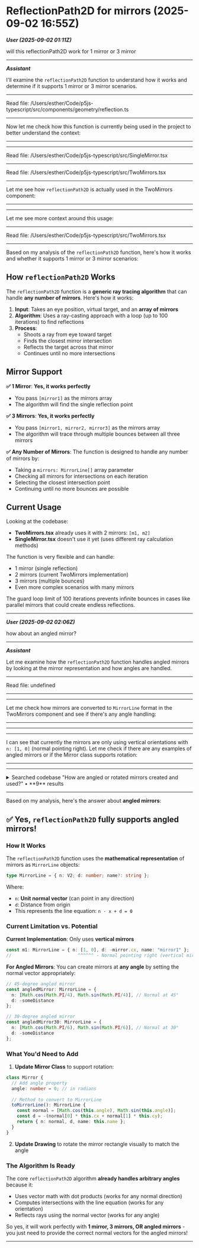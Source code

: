 <!-- Generated by SpecStory -->

# ReflectionPath2D for mirrors (2025-09-02 16:55Z)

_**User (2025-09-02 01:11Z)**_

will this reflectionPath2D work for 1 mirror or 3 mirror

---

_**Assistant**_

I'll examine the `reflectionPath2D` function to understand how it works and determine if it supports 1 mirror or 3 mirror scenarios.

---

Read file: /Users/esther/Code/p5js-typescript/src/components/geometry/reflection.ts

---

Now let me check how this function is currently being used in the project to better understand the context:

---



---

Read file: /Users/esther/Code/p5js-typescript/src/SingleMirror.tsx

---

Read file: /Users/esther/Code/p5js-typescript/src/TwoMirrors.tsx

---

Let me see how `reflectionPath2D` is actually used in the TwoMirrors component:

---



---

Let me see more context around this usage:

---

Read file: /Users/esther/Code/p5js-typescript/src/TwoMirrors.tsx

---

Based on my analysis of the `reflectionPath2D` function, here's how it works and whether it supports 1 mirror or 3 mirror scenarios:

## How `reflectionPath2D` Works

The `reflectionPath2D` function is a **generic ray tracing algorithm** that can handle **any number of mirrors**. Here's how it works:

1. **Input**: Takes an eye position, virtual target, and an **array of mirrors**
2. **Algorithm**: Uses a ray-casting approach with a loop (up to 100 iterations) to find reflections
3. **Process**: 
   - Shoots a ray from eye toward target
   - Finds the closest mirror intersection
   - Reflects the target across that mirror
   - Continues until no more intersections

## Mirror Support

**✅ 1 Mirror**: **Yes, it works perfectly**
- You pass `[mirror1]` as the mirrors array
- The algorithm will find the single reflection point

**✅ 3 Mirrors**: **Yes, it works perfectly** 
- You pass `[mirror1, mirror2, mirror3]` as the mirrors array
- The algorithm will trace through multiple bounces between all three mirrors

**✅ Any Number of Mirrors**: The function is designed to handle any number of mirrors by:
- Taking a `mirrors: MirrorLine[]` array parameter
- Checking all mirrors for intersections on each iteration
- Selecting the closest intersection point
- Continuing until no more bounces are possible

## Current Usage

Looking at the codebase:
- **TwoMirrors.tsx** already uses it with 2 mirrors: `[m1, m2]`
- **SingleMirror.tsx** doesn't use it yet (uses different ray calculation methods)

The function is very flexible and can handle:
- 1 mirror (single reflection)
- 2 mirrors (current TwoMirrors implementation) 
- 3 mirrors (multiple bounces)
- Even more complex scenarios with many mirrors

The guard loop limit of 100 iterations prevents infinite bounces in cases like parallel mirrors that could create endless reflections.

---

_**User (2025-09-02 02:06Z)**_

how about an angled mirror? 

---

_**Assistant**_

Let me examine how the `reflectionPath2D` function handles angled mirrors by looking at the mirror representation and how angles are handled.

---

Read file: undefined

---



---

Let me check how mirrors are converted to `MirrorLine` format in the TwoMirrors component and see if there's any angle handling:

---



---



---

I can see that currently the mirrors are only using vertical orientations with `n: [1, 0]` (normal pointing right). Let me check if there are any examples of angled mirrors or if the Mirror class supports rotation:

---



---

<details>
                <summary>Searched codebase "How are angled or rotated mirrors created and used?" • **9** results</summary>
            
| File | Lines |
|------|-------|
| `src/components/geometry/reflection.ts` | L13-71 |
| `src/ray.ts` | L20-82 |
| `src/TwoMirrors.tsx` | L14-271 |
| `src/SingleMirror.tsx` | L13-181 |
| `src/ray.ts` | L113-175 |
| `src/ray.ts` | L139-221 |
| `src/types.ts` | L8-40 |
| `src/components/objects/Mirror.ts` | Lundefined-57 |
| `src/ray.ts` | L83-108 |

</details>

---

Based on my analysis, here's the answer about **angled mirrors**:

## ✅ Yes, `reflectionPath2D` **fully supports angled mirrors**!

### How It Works

The `reflectionPath2D` function uses the **mathematical representation** of mirrors as `MirrorLine` objects:

```typescript
type MirrorLine = { n: V2; d: number; name?: string };
```

Where:
- `n`: **Unit normal vector** (can point in any direction)
- `d`: Distance from origin
- This represents the line equation: `n · x + d = 0`

### Current Limitation vs. Potential

**Current Implementation**: Only uses **vertical mirrors**
```typescript
const m1: MirrorLine = { n: [1, 0], d: -mirror.cx, name: "mirror1" };
//                         ^^^^^^ - Normal pointing right (vertical mirror)
```

**For Angled Mirrors**: You can create mirrors at **any angle** by setting the normal vector appropriately:

```typescript
// 45-degree angled mirror
const angledMirror: MirrorLine = { 
  n: [Math.cos(Math.PI/4), Math.sin(Math.PI/4)], // Normal at 45°
  d: -someDistance 
};

// 30-degree angled mirror  
const angledMirror30: MirrorLine = { 
  n: [Math.cos(Math.PI/6), Math.sin(Math.PI/6)], // Normal at 30°
  d: -someDistance 
};
```

### What You'd Need to Add

1. **Update Mirror Class** to support rotation:
```typescript
class Mirror {
  // Add angle property
  angle: number = 0; // in radians
  
  // Method to convert to MirrorLine
  toMirrorLine(): MirrorLine {
    const normal = [Math.cos(this.angle), Math.sin(this.angle)];
    const d = -(normal[0] * this.cx + normal[1] * this.cy);
    return { n: normal, d, name: this.name };
  }
}
```

2. **Update Drawing** to rotate the mirror rectangle visually to match the angle

### The Algorithm Is Ready

The core `reflectionPath2D` algorithm **already handles arbitrary angles** because it:
- Uses vector math with dot products (works for any normal direction)
- Computes intersections with the line equation (works for any orientation)
- Reflects rays using the normal vector (works for any angle)

So yes, it will work perfectly with **1 mirror, 3 mirrors, OR angled mirrors** - you just need to provide the correct normal vectors for the angled mirrors!

---

